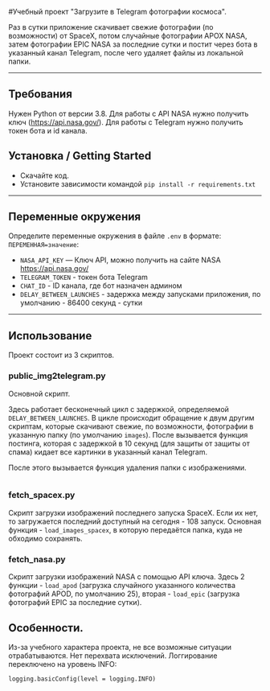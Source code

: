 #Учебный проект "Загрузите в Telegram фотографии космоса".

Раз в сутки приложение скачивает свежие фотографии (по возможности) от SpaceX, 
потом случайные фотографии APOX NASA, затем фотографии EPIC NASA за последние сутки 
и постит через бота в указанный канал Telegram, после чего удаляет файлы из локальной папки. 
___________________
## Требования
Нужен Python от версии 3.8.
Для работы с API NASA нужно получить ключ (https://api.nasa.gov/). 
Для работы с Telegram нужно получить токен бота и id канала.

## Установка / Getting Started 
- Скачайте код.
- Установите зависимости командой `pip install -r requirements.txt`

___________________
## Переменные окружения

Определите переменные окружения в файле `.env` в формате: `ПЕРЕМЕННАЯ=значение`:
- `NASA_API_KEY` — Ключ API, можно получить на сайте NASA https://api.nasa.gov/
- `TELEGRAM_TOKEN` - токен бота Telegram
- `CHAT_ID` - ID канала, где бот назначен админом
- `DELAY_BETWEEN_LAUNCHES` - задержка между запусками приложения, по умолчанию - 86400 секунд - сутки

___________________
## Использование
Проект состоит из 3 скриптов. 
### public_img2telegram.py
Основной скрипт. 

Здесь работает бесконечный цикл с задержкой, определяемой `DELAY_BETWEEN_LAUNCHES`.
В цикле происходит обращение к двум другим скриптам, которые скачивают свежие,
по возможности, фотографии в указанную папку (по умолчанию `images`). 
После вызывается функция постинга, которая с задержкой в 10 секунд 
(для защиты от защиты от спама) кидает все картинки в указанный канал Telegram. 

После этого вызывается функция удаления папки с изображениями.

```commandline

```

### fetch_spacex.py
Скрипт загрузки изображений последнего запуска SpaceX. 
Если их нет, то загружается последний доступный на сегодня - 108 запуск. 
Основная функция - `load_images_spacex`, в которую передаётся папка, куда не обходимо сохранять.


### fetch_nasa.py
Скрипт загрузки изображений NASA с помощью API ключа. 
Здесь 2 функции - `load_apod` (загрузка случайного указанного количества фотографий APOD, по умолчанию 25), 
вторая - `load_epic` (загрузка фотографий EPIC за последние сутки).


## Особенности.
Из-за учебного характера проекта, не все возможные ситуации отрабатываются. 
Нет перехвата исключений. Логгирование переключено на уровень INFO:
```
logging.basicConfig(level = logging.INFO)
```


